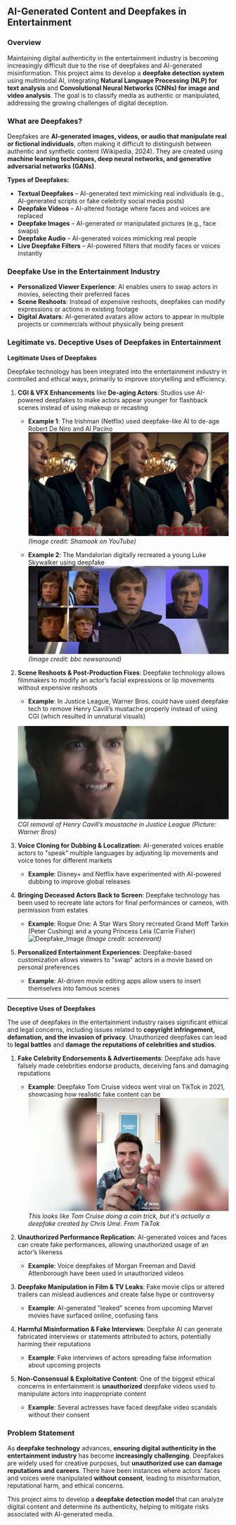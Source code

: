 ## **AI-Generated Content and Deepfakes in Entertainment**

### **Overview**
Maintaining digital authenticity in the entertainment industry is becoming increasingly difficult due to the rise of deepfakes and AI-generated misinformation. This project aims to develop a **deepfake detection system** using multimodal AI, integrating **Natural Language Processing (NLP) for text analysis** and **Convolutional Neural Networks (CNNs) for image and video analysis**. The goal is to classify media as authentic or manipulated, addressing the growing challenges of digital deception.

### **What are Deepfakes?**
Deepfakes are **AI-generated images, videos, or audio that manipulate real or fictional individuals**, often making it difficult to distinguish between authentic and synthetic content (Wikipedia, 2024). They are created using **machine learning techniques, deep neural networks, and generative adversarial networks (GANs)**.

**Types of Deepfakes:**
- **Textual Deepfakes** – AI-generated text mimicking real individuals (e.g., AI-generated scripts or fake celebrity social media posts)
- **Deepfake Videos** – AI-altered footage where faces and voices are replaced
- **Deepfake Images** – AI-generated or manipulated pictures (e.g., face swaps)
- **Deepfake Audio** – AI-generated voices mimicking real people
- **Live Deepfake Filters** – AI-powered filters that modify faces or voices instantly

### **Deepfake Use in the Entertainment Industry**
- **Personalized Viewer Experience**: AI enables users to swap actors in movies, selecting their preferred faces
- **Scene Reshoots**: Instead of expensive reshoots, deepfakes can modify expressions or actions in existing footage
- **Digital Avatars**: AI-generated avatars allow actors to appear in multiple projects or commercials without physically being present

### **Legitimate vs. Deceptive Uses of Deepfakes in Entertainment**
**Legitimate Uses of Deepfakes**

Deepfake technology has been integrated into the entertainment industry in controlled and ethical ways, primarily to improve storytelling and efficiency.

1. **CGI & VFX Enhancements** like **De-aging Actors**: Studios use AI-powered deepfakes to make actors appear younger for flashback scenes instead of using makeup or recasting
    - **Example 1**: The Irishman (Netflix) used deepfake-like AI to de-age Robert De Niro and Al Pacino
    ![Deepfake_Image](../images/Robert_Deniro_Deepfake.png)
    *(Image credit: Shamook on YouTube)*

    - **Example 2**: The Mandalorian digitally recreated a young Luke Skywalker using deepfake
    ![Deepfake_Image](../images/luke_starwarsdeepfake.jpg)
    *(Image credit: bbc newsaround)*

2. **Scene Reshoots & Post-Production Fixes**: Deepfake technology allows filmmakers to modify an actor’s facial expressions or lip movements without expensive reshoots

    - **Example**: In Justice League, Warner Bros. could have used deepfake tech to remove Henry Cavill’s mustache properly instead of using CGI (which resulted in unnatural visuals)

    ![Deepfake_Image](../images/cgi_removal.jpg)
    *CGI removal of Henry Cavill’s moustache in Justice League (Picture: Warner Bros)*

3. **Voice Cloning for Dubbing & Localization**: AI-generated voices enable actors to "speak" multiple languages by adjusting lip movements and voice tones for different markets
    - **Example**: Disney+ and Netflix have experimented with AI-powered dubbing to improve global releases

4. **Bringing Deceased Actors Back to Screen**: Deepfake technology has been used to recreate late actors for final performances or cameos, with permission from estates
    - **Example**: Rogue One: A Star Wars Story recreated Grand Moff Tarkin (Peter Cushing) and a young Princess Leia (Carrie Fisher)
    ![Deepfake_Image](../images/Tarkin-deepfake.jpg)
    *(Image credit: screenrant)*

5. **Personalized Entertainment Experiences**: Deepfake-based customization allows viewers to "swap" actors in a movie based on personal preferences
    - **Example**: AI-driven movie editing apps allow users to insert themselves into famous scenes

---

**Deceptive Uses of Deepfakes**

The use of deepfakes in the entertainment industry raises significant ethical and legal concerns, including issues related to **copyright infringement, defamation, and the invasion of privacy**. Unauthorized deepfakes can lead to **legal battles** and **damage the reputations of celebrities and studios**.

1. **Fake Celebrity Endorsements & Advertisements**: Deepfake ads have falsely made celebrities endorse products, deceiving fans and damaging reputations

    - **Example**: Deepfake Tom Cruise videos went viral on TikTok in 2021, showcasing how realistic fake content can be
    ![Deepfake_Image](../images/deepfake-tom-cruise-tiktok.jpg)
    *This looks like Tom Cruise doing a coin trick, but it's actually a deepfake created by Chris Umé. From TikTok*

2. **Unauthorized Performance Replication**: AI-generated voices and faces can create fake performances, allowing unauthorized usage of an actor’s likeness
    - **Example**: Voice deepfakes of Morgan Freeman and David Attenborough have been used in unauthorized videos

3. **Deepfake Manipulation in Film & TV Leaks**: Fake movie clips or altered trailers can mislead audiences and create false hype or controversy
    - **Example**: AI-generated "leaked" scenes from upcoming Marvel movies have surfaced online, confusing fans

4. **Harmful Misinformation & Fake Interviews**: Deepfake AI can generate fabricated interviews or statements attributed to actors, potentially harming their reputations
    - **Example**: Fake interviews of actors spreading false information about upcoming projects

5. **Non-Consensual & Exploitative Content**: One of the biggest ethical concerns in entertainment is **unauthorized** deepfake videos used to manipulate actors into inappropriate content
    - **Example**: Several actresses have faced deepfake video scandals without their consent

### **Problem Statement**
As **deepfake technology** advances, **ensuring digital authenticity in the entertainment industry** has become **increasingly challenging**. Deepfakes are widely used for creative purposes, but **unauthorized use can damage reputations and careers**. There have been instances where actors' faces and voices were manipulated **without consent**, leading to misinformation, reputational harm, and ethical concerns.

This project aims to develop a **deepfake detection model** that can analyze digital content and determine its authenticity, helping to mitigate risks associated with AI-generated media.